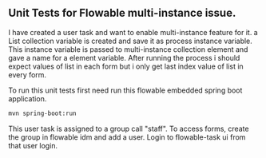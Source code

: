 ## Unit Tests for Flowable multi-instance issue.
I have created a user task and want to enable multi-instance feature for it. a List collection variable is created and save it as process instance variable. This instance variable is passed to multi-instance collection element and gave a name for a element variable. After running the process i should expect values of list in each form but i only get last index value of list in every form.

To run this unit tests first need run this flowable embedded spring boot application.

```bash
mvn spring-boot:run
```

This user task is assigned to a group call "staff". To access forms,  create the group in flowable idm and add a user. Login to flowable-task ui from that user login.